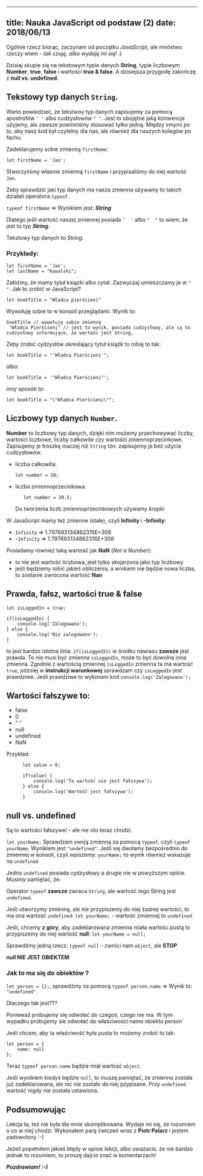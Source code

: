 ----
title: Nauka JavaScript od podstaw (2)
date: 2018/06/13
----

Ogólnie rzecz biorąc, zaczynam od początku *JavaScript*, ale mnóstwo
rzeczy wiem - *tak czuję, albo wydaję mi się*! :)

Dzisiaj skupie się na tekstowym typie danych **String**,
typie liczbowym **Number**, **true**, **false** i wartości
**true & false**. A dzisiejsza przygodę zakończę z **null vs. undefined**.

## Tekstowy typ danych `String`.

Warto powiedzieć, że tekstwoy typ danych zapisujemy za pomocą apostrofów
 `' '` albo cudzysłowów `" "`. Jest to obojętne jaką konwencje użyjemy,
 ale zawsze powinniśmy stosować tylko jedną. Między innymi po to, aby nasz kod był czytelny dla nas, ale również dla naszych kolegów po fachu.

Zadeklarujemy sobie zmienną `firstName`:

```
let firstName = 'Jan';
```

Stworzyliśmy własnie zmienną `firstName` i przypisaliśmy do niej wartość `Jan`.

Żeby sprawdzić jaki typ danych ma nasza zmienna używamy to takich działań operatora `typeof`.

`typeof firstName` => Wynikiem jest: ***String***

Dlatego jeśli wartość naszej zmiennej posiada `'  '` albo `"  "` to wiem, że jest to typ ***String***.

Tekstowy typ danych to *String*.

### Przykłady:

```
let firstName = 'Jan';
let lastName = "Kowalski";
```



 Załóżmy, że mamy tytuł ksiązki albo cytat. Zazwyczaj umieszczamy je w `" "`. Jak to zrobić w JavaScript?

```
let bookTitle = "Władca pierścieni"
```

Wywołuję sobie to w konsoli przeglądarki. Wynik to:

```
bookTitle // wywołuję sobie zmienną
 "Władca Pierścieni" // jest to wynik, posiada cudzysłowy, ale są to cudzysłowy informujące, że wartośc jest String,
```

Żeby zrobić cydzysłów okreslający tytuł książk to robię to tak:

`let bookTitle = "'Władca Pierścieni'";`

*albo:*

`let bookTitle = '"Władca Pierścieni"';`

*inny sposób to:*

`let bookTitle = "\"Władca Pierścieni\"";`


##  Liczbowy typ danych `Number`.

**Number** to liczbowy typ danych, dzięki nim możemy przechowywać liczby,
wartości liczbowe, liczby całkowite czy wartości zmiennoprzecinkowe.
Zapisujemy je troszkę inaczej niż `String` tzn. zapisujemy je bez użycia
cudzysłowów.
- liczba całkowita:

    ```
    let number = 20;
    ```

- liczba zmiennoprzecinkowa:

     ```
        let number = 20.5;
     ```

     Do tworzenia liczb zmiennoprzecinkowych używamy *kropki*

W JavaScript mamy też zmienne (stałe), czyli **Infinity** i **-Infinity**:
* `Infinity` => 1.797693134862315E+308
* `-Infinity` => 1.797693134862316E+308

Posiadamy również taką wartość jak **NaN** (*Not a Number*):
* to nie jest wartość liczbowa, jest tylko skojarzona jako typ liczbowy
* jeśli będziemy robić jakieś obliczenia, a wnikiem nie będzie nowa liczba,
    to zostanie zwrócona wartość **Nan**


## Prawda, fałsz, wartości true & false

```
let isLoggedIn = true;

if(isLoggedIn) {
    console.log('Zalogowano');
} else {
    console.log('Nie zalogowano');
}
```

to jest bardzo istotna linia: `if(isLoggedIn)` w środku nawiasu
**zawsze** jest prawda. To nie musi być zmienna `isLoggedIn`, może to
być dowolna inna zmienna. Zgodnie z wartością zmiennej `isLoggedIn`
zmienna ta ma wartość `true`, póżniej w **instrukcji warunkowej**
sprawdzam czy `isLoggedIn` jest prawdziwe. Jeśli prawdziwe to wykonam
kod `console.log('Zalogowano');`

## Wartości fałszywe to:

 * false
 * 0
 * " "
 * null
 * undefined
 * NaN

Przykład:

  ```
        let value = 0;

        if(value) {
            console.log('Ta wartość nie jest fałszywa');
        } else {
            console.log('Wartość jest fałszywa');
        }
   ```


## null vs. undefined

Są to wartości fałszywe! - ale nie oto teraz chodzi.

`let yourName;` Sprawdzam swoją zmienną za pomocą `typeof`, czyli
`typeof yourName`. Wynikiem jest `"undefined"`. Jeśli się dwołamy
bezpośrednio do zmiennej w konsoli, czyli wpiszemy: `yourName;` to wynik
również wskazuje na `undefined`

Jedno `undefined` posiada cydzysłowy a drugie nie w powyższym opisie.
Musimy pamiętać, że:

Operator `typeof` **zawsze** zwraca `String`, ale wartość tego String
jest `undefined`.


Jeśli utworzymy zmienną, ale nie przypiszemy do niej żadnej wartości,
to ma ona wartość `undefined`: `let yourName;` - wartość zmiennej to
*`undefined`*


Jeśli, chcemy **z góry**, aby zadeklarowana zmienna miała wartośc pustą
to przypiszemy do niej wartość **null**: `let yourName = null;`


Sprawdźmy jedną rzecz: `typeof null` - zwróci nam `object`, ale **STOP**

***null* NIE JEST OBIEKTEM**

### Jak to ma się do obiektów ?

`let person = {};`, sprawdźmy za pomocą `typeof person.name` =>
Wynik to: `"undefined"`

Dlaczego tak jest???

Ponieważ próbujemy się odwołać do czegoś, czego nie ma. W tym wypadku
próbujemy sie odwołać do właściwości name obiektu person`

Jeśli chcem, aby ta właściwość była pusta to możemy zrobić to tak:

```
let person = {
    name: null
};
```

Teraz `typeof person.name` będzie miał wartość `object`.

Jeśli wynikiem kiedyś będzie `null`, to muszę pamiętać, że zmienna
została już zadeklarowana, ale nic nie zostało do niej pzypisane. 
Przy `undefined` wartość nigdy nie została ustawiona.


## Podsumowując

Lekcja ta, też nie była dla mnie skomplikowana. Wydaje mi się, że
rozumiem o co w niej chodzi. Wykonałem parę ćwiczeń wraz z
**Piotr Palarz** i jestem zadowolony :-)

Jeżeli popełniłem jakieś błędy w opisie lekcji, albo uważacie, że nie
bardzo jednak to rozumiem, to proszę  dajcie znać w komentarzach!

***Pozdrawiam! :-)***
